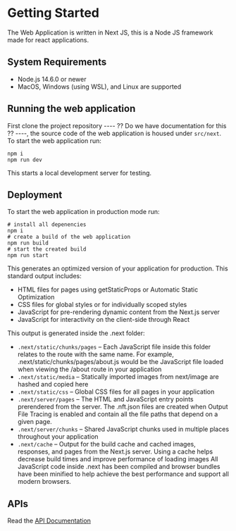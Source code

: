 # Getting Started
The Web Application is written in Next JS, this is a Node JS framework made for react applications.

## System Requirements
- Node.js 14.6.0 or newer
- MacOS, Windows (using WSL), and Linux are supported

## Running the web application
First clone the project repository ---- ?? Do we have documentation for this ?? ----, the source code of the web application is housed under `src/next`.
To start the web application run:
```shell
npm i
npm run dev
```
This starts a local development server for testing.


## Deployment
To start the web application in production mode run:
```shell
# install all depenencies
npm i
# create a build of the web application
npm run build
# start the created build
npm run start
```
This generates an optimized version of your application for production. This standard output includes:

- HTML files for pages using getStaticProps or Automatic Static Optimization
- CSS files for global styles or for individually scoped styles
- JavaScript for pre-rendering dynamic content from the Next.js server
- JavaScript for interactivity on the client-side through React

This output is generated inside the .next folder:

- `.next/static/chunks/pages` – Each JavaScript file inside this folder relates to the route with the same name. For example, .next/static/chunks/pages/about.js would be the JavaScript file loaded when viewing the /about route in your application
- `.next/static/media` – Statically imported images from next/image are hashed and copied here
- `.next/static/css` – Global CSS files for all pages in your application
- `.next/server/pages` – The HTML and JavaScript entry points prerendered from the server. The .nft.json files are created when Output File Tracing is enabled and contain all the file paths that depend on a given page.
- `.next/server/chunks` – Shared JavaScript chunks used in multiple places throughout your application
- `.next/cache` – Output for the build cache and cached images, responses, and pages from the Next.js server. Using a cache helps decrease build times and improve performance of loading images
All JavaScript code inside .next has been compiled and browser bundles have been minified to help achieve the best performance and support all modern browsers.

## APIs
Read the [API Documentation](api-documentation)

